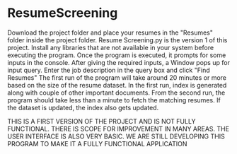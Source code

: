 # ResumeScreening

Download the project folder and place your resumes in the "Resumes" folder inside the project folder.
Resume Screening.py is the version 1 of this project. Install any libraries that are not available in your system before executing the program.
Once the program is executed, it prompts for some inputs in the console. 
After giving the required inputs, a Window pops up for input query. Enter the job description in the query box and click "Find Resumes"
The first run of the program will take around 20 minutes or more based on the size of the resume dataset. In the first run, index is generated along with couple of other important documents.
From the second run, the program should take less than a minute to fetch the matching resumes.
If the dataset is updated, the index also gets updated.

THIS IS A FIRST VERSION OF THE PROJECT AND IS NOT FULLY FUNCTIONAL. THERE IS SCOPE FOR IMPROVEMENT IN MANY AREAS.
THE USER INTERFACE IS ALSO VERY BASIC. WE ARE STILL DEVELOPING THIS PROGRAM TO MAKE IT A FULLY FUNCTIONAL APPLICATION
